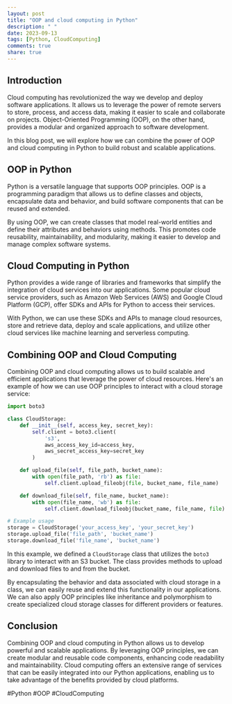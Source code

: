 ```yaml
---
layout: post
title: "OOP and cloud computing in Python"
description: " "
date: 2023-09-13
tags: [Python, CloudComputing]
comments: true
share: true
---
```


## Introduction

Cloud computing has revolutionized the way we develop and deploy software applications. It allows us to leverage the power of remote servers to store, process, and access data, making it easier to scale and collaborate on projects. Object-Oriented Programming (OOP), on the other hand, provides a modular and organized approach to software development.

In this blog post, we will explore how we can combine the power of OOP and cloud computing in Python to build robust and scalable applications.

## OOP in Python

Python is a versatile language that supports OOP principles. OOP is a programming paradigm that allows us to define classes and objects, encapsulate data and behavior, and build software components that can be reused and extended.

By using OOP, we can create classes that model real-world entities and define their attributes and behaviors using methods. This promotes code reusability, maintainability, and modularity, making it easier to develop and manage complex software systems.

## Cloud Computing in Python

Python provides a wide range of libraries and frameworks that simplify the integration of cloud services into our applications. Some popular cloud service providers, such as Amazon Web Services (AWS) and Google Cloud Platform (GCP), offer SDKs and APIs for Python to access their services.

With Python, we can use these SDKs and APIs to manage cloud resources, store and retrieve data, deploy and scale applications, and utilize other cloud services like machine learning and serverless computing.

## Combining OOP and Cloud Computing

Combining OOP and cloud computing allows us to build scalable and efficient applications that leverage the power of cloud resources. Here's an example of how we can use OOP principles to interact with a cloud storage service:

```python
import boto3

class CloudStorage:
    def __init__(self, access_key, secret_key):
        self.client = boto3.client(
            's3',
            aws_access_key_id=access_key,
            aws_secret_access_key=secret_key
        )

    def upload_file(self, file_path, bucket_name):
        with open(file_path, 'rb') as file:
            self.client.upload_fileobj(file, bucket_name, file_name)

    def download_file(self, file_name, bucket_name):
        with open(file_name, 'wb') as file:
            self.client.download_fileobj(bucket_name, file_name, file)

# Example usage
storage = CloudStorage('your_access_key', 'your_secret_key')
storage.upload_file('file_path', 'bucket_name')
storage.download_file('file_name', 'bucket_name')
```

In this example, we defined a `CloudStorage` class that utilizes the `boto3` library to interact with an S3 bucket. The class provides methods to upload and download files to and from the bucket.

By encapsulating the behavior and data associated with cloud storage in a class, we can easily reuse and extend this functionality in our applications. We can also apply OOP principles like inheritance and polymorphism to create specialized cloud storage classes for different providers or features.

## Conclusion

Combining OOP and cloud computing in Python allows us to develop powerful and scalable applications. By leveraging OOP principles, we can create modular and reusable code components, enhancing code readability and maintainability. Cloud computing offers an extensive range of services that can be easily integrated into our Python applications, enabling us to take advantage of the benefits provided by cloud platforms.

#Python #OOP #CloudComputing